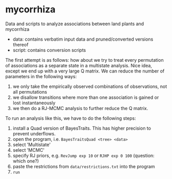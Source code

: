 # mycorrhiza
Data and scripts to analyze associations between land plants and mycorrhiza

- data: contains verbatim input data and pruned/converted versions thereof
- script: contains conversion scripts

The first attempt is as follows: how about we try to treat every permutation of associations
as a separate state in a multistate analysis. Nice idea, except we end up with a very large
Q matrix. We can reduce the number of parameters in the following ways:

1. we only take the empirically observed combinations of observations, not all permutations
2. we disallow transitions where more than one association is gained or lost instantaneously
3. we then do a RJ-MCMC analysis to further reduce the Q matrix.

To run an analysis like this, we have to do the following steps:

1. install a Quad version of BayesTraits. This has higher precision to prevent underflows.
2. open the program, i.e. `BayesTraitsQuad <tree> <data>`
3. select 'Multistate'
4. select 'MCMC'
5. specify RJ priors, e.g. `RevJump exp 10` or `RJHP exp 0 100` (question: which one?)
6. paste the restrictions from `data/restrictions.txt` into the program
7. `run`
